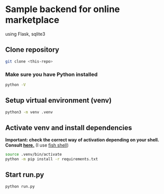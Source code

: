 # Sample backend for online marketplace

using Flask, sqlite3

## Clone repository

```sh
git clone <this-repo>
```

### Make sure you have Python installed

```sh
python -V
```

## Setup virtual environment (venv)

```sh
python3 -m venv .venv
```

## Activate venv and install dependencies

**Important: check the correct way of activation depending on your shell. Consult [here.](https://docs.python.org/3/tutorial/venv.html#creating-virtual-environments)** (I use [fish shell](https://fishshell.com/))

```sh
source .venv/bin/activate
python -m pip install -r requirements.txt
```

## Start run.py

```sh
python run.py
```
